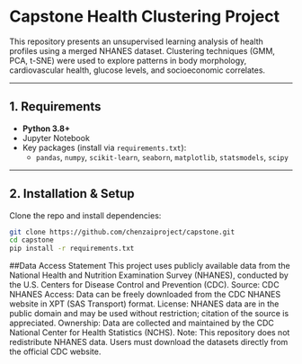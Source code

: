 # Capstone Health Clustering Project

This repository presents an unsupervised learning analysis of health profiles using a merged NHANES dataset. Clustering techniques (GMM, PCA, t-SNE) were used to explore patterns in body morphology, cardiovascular health, glucose levels, and socioeconomic correlates.

---

## 1. Requirements

- **Python 3.8+**
- Jupyter Notebook
- Key packages (install via `requirements.txt`):
  - `pandas`, `numpy`, `scikit-learn`, `seaborn`, `matplotlib`, `statsmodels`, `scipy`

---

## 2. Installation & Setup

Clone the repo and install dependencies:

```bash
git clone https://github.com/chenzaiproject/capstone.git
cd capstone
pip install -r requirements.txt
```

##Data Access Statement
This project uses publicly available data from the National Health and Nutrition Examination Survey (NHANES), conducted by the U.S. Centers for Disease Control and Prevention (CDC).
Source: CDC NHANES
Access: Data can be freely downloaded from the CDC NHANES website in XPT (SAS Transport) format.
License: NHANES data are in the public domain and may be used without restriction; citation of the source is appreciated.
Ownership: Data are collected and maintained by the CDC National Center for Health Statistics (NCHS).
Note: This repository does not redistribute NHANES data. Users must download the datasets directly from the official CDC website.
